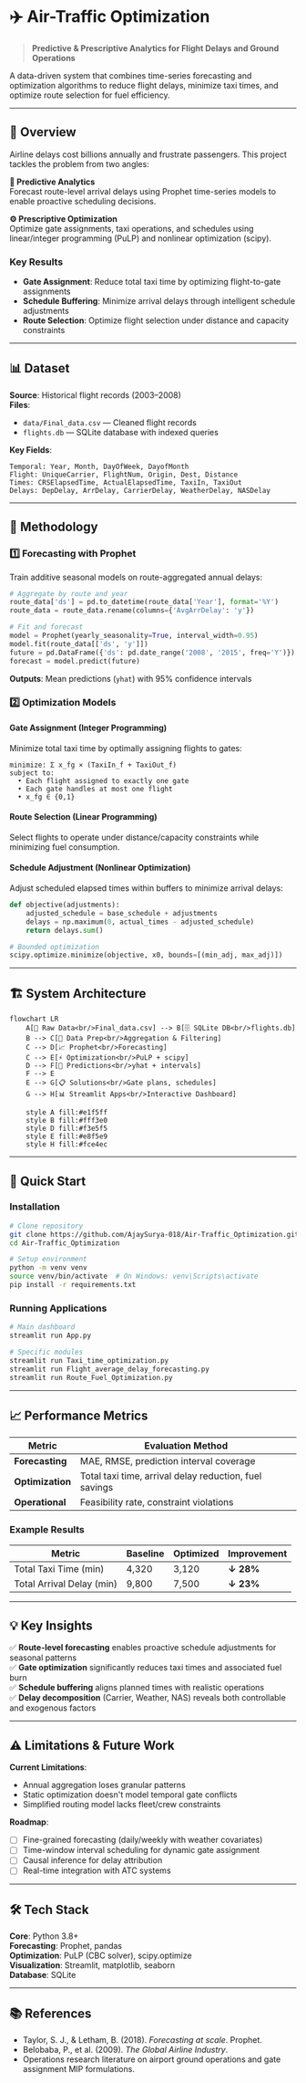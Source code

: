 # ✈️ Air-Traffic Optimization

> **Predictive & Prescriptive Analytics for Flight Delays and Ground Operations**

A data-driven system that combines time-series forecasting and optimization algorithms to reduce flight delays, minimize taxi times, and optimize route selection for fuel efficiency.

---

## 🎯 Overview

Airline delays cost billions annually and frustrate passengers. This project tackles the problem from two angles:

**🔮 Predictive Analytics**  
Forecast route-level arrival delays using Prophet time-series models to enable proactive scheduling decisions.

**⚙️ Prescriptive Optimization**  
Optimize gate assignments, taxi operations, and schedules using linear/integer programming (PuLP) and nonlinear optimization (scipy).

### Key Results
- **Gate Assignment**: Reduce total taxi time by optimizing flight-to-gate assignments
- **Schedule Buffering**: Minimize arrival delays through intelligent schedule adjustments  
- **Route Selection**: Optimize flight selection under distance and capacity constraints

---

## 📊 Dataset

**Source**: Historical flight records (2003–2008)  
**Files**: 
- `data/Final_data.csv` — Cleaned flight records
- `flights.db` — SQLite database with indexed queries

**Key Fields**:
```
Temporal: Year, Month, DayOfWeek, DayofMonth
Flight: UniqueCarrier, FlightNum, Origin, Dest, Distance
Times: CRSElapsedTime, ActualElapsedTime, TaxiIn, TaxiOut
Delays: DepDelay, ArrDelay, CarrierDelay, WeatherDelay, NASDelay
```

---

## 🔬 Methodology

### 1️⃣ Forecasting with Prophet

Train additive seasonal models on route-aggregated annual delays:

```python
# Aggregate by route and year
route_data['ds'] = pd.to_datetime(route_data['Year'], format='%Y')
route_data = route_data.rename(columns={'AvgArrDelay': 'y'})

# Fit and forecast
model = Prophet(yearly_seasonality=True, interval_width=0.95)
model.fit(route_data[['ds', 'y']])
future = pd.DataFrame({'ds': pd.date_range('2008', '2015', freq='Y')})
forecast = model.predict(future)
```

**Outputs**: Mean predictions (`yhat`) with 95% confidence intervals

### 2️⃣ Optimization Models

#### Gate Assignment (Integer Programming)
Minimize total taxi time by optimally assigning flights to gates:

```
minimize: Σ x_fg × (TaxiIn_f + TaxiOut_f)
subject to:
  • Each flight assigned to exactly one gate
  • Each gate handles at most one flight
  • x_fg ∈ {0,1}
```

#### Route Selection (Linear Programming)
Select flights to operate under distance/capacity constraints while minimizing fuel consumption.

#### Schedule Adjustment (Nonlinear Optimization)
Adjust scheduled elapsed times within buffers to minimize arrival delays:

```python
def objective(adjustments):
    adjusted_schedule = base_schedule + adjustments
    delays = np.maximum(0, actual_times - adjusted_schedule)
    return delays.sum()

# Bounded optimization
scipy.optimize.minimize(objective, x0, bounds=[(min_adj, max_adj)])
```

---

## 🏗️ System Architecture

```mermaid
flowchart LR
    A[📁 Raw Data<br/>Final_data.csv] --> B[🗄️ SQLite DB<br/>flights.db]
    B --> C[🔧 Data Prep<br/>Aggregation & Filtering]
    C --> D[📈 Prophet<br/>Forecasting]
    C --> E[⚡ Optimization<br/>PuLP + scipy]
    D --> F[🎯 Predictions<br/>yhat + intervals]
    F --> E
    E --> G[📋 Solutions<br/>Gate plans, schedules]
    G --> H[📊 Streamlit Apps<br/>Interactive Dashboard]
    
    style A fill:#e1f5ff
    style B fill:#fff3e0
    style D fill:#f3e5f5
    style E fill:#e8f5e9
    style H fill:#fce4ec
```

---

## 🚀 Quick Start

### Installation

```bash
# Clone repository
git clone https://github.com/AjaySurya-018/Air-Traffic_Optimization.git
cd Air-Traffic_Optimization

# Setup environment
python -m venv venv
source venv/bin/activate  # On Windows: venv\Scripts\activate
pip install -r requirements.txt
```

### Running Applications

```bash
# Main dashboard
streamlit run App.py

# Specific modules
streamlit run Taxi_time_optimization.py
streamlit run Flight_average_delay_forecasting.py
streamlit run Route_Fuel_Optimization.py
```

---

## 📈 Performance Metrics

| Metric | Evaluation Method |
|--------|-------------------|
| **Forecasting** | MAE, RMSE, prediction interval coverage |
| **Optimization** | Total taxi time, arrival delay reduction, fuel savings |
| **Operational** | Feasibility rate, constraint violations |

### Example Results

| Metric | Baseline | Optimized | Improvement |
|--------|----------|-----------|-------------|
| Total Taxi Time (min) | 4,320 | 3,120 | **↓ 28%** |
| Total Arrival Delay (min) | 9,800 | 7,500 | **↓ 23%** |

---

## 💡 Key Insights

✅ **Route-level forecasting** enables proactive schedule adjustments for seasonal patterns  
✅ **Gate optimization** significantly reduces taxi times and associated fuel burn  
✅ **Schedule buffering** aligns planned times with realistic operations  
✅ **Delay decomposition** (Carrier, Weather, NAS) reveals both controllable and exogenous factors

---

## ⚠️ Limitations & Future Work

**Current Limitations**:
- Annual aggregation loses granular patterns
- Static optimization doesn't model temporal gate conflicts
- Simplified routing model lacks fleet/crew constraints

**Roadmap**:
- [ ] Fine-grained forecasting (daily/weekly with weather covariates)
- [ ] Time-window interval scheduling for dynamic gate assignment
- [ ] Causal inference for delay attribution
- [ ] Real-time integration with ATC systems

---

## 🛠️ Tech Stack

**Core**: Python 3.8+  
**Forecasting**: Prophet, pandas  
**Optimization**: PuLP (CBC solver), scipy.optimize  
**Visualization**: Streamlit, matplotlib, seaborn  
**Database**: SQLite

---

## 📚 References

- Taylor, S. J., & Letham, B. (2018). *Forecasting at scale*. Prophet.
- Belobaba, P., et al. (2009). *The Global Airline Industry*.
- Operations research literature on airport ground operations and gate assignment MIP formulations.
